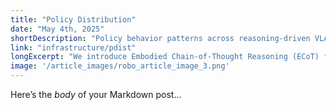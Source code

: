 ```yaml
---
title: "Policy Distribution"
date: "May 4th, 2025"
shortDescription: "Policy behavior patterns across reasoning-driven VLA data."
link: "infrastructure/pdist"
longExcerpt: "We introduce Embodied Chain-of-Thought Reasoning (ECoT) for VLAs, in which we train VLAs to perform multiple steps of reasoning about plans, sub-tasks, motions, and visually grounded features like object bounding boxes and end effector positions, before predicting the robot action. We design a scalable pipeline for generating synthetic training data for ECoT on large robot datasets."
image: '/article_images/robo_article_image_3.png'
---
```


Here’s the _body_ of your Markdown post…
